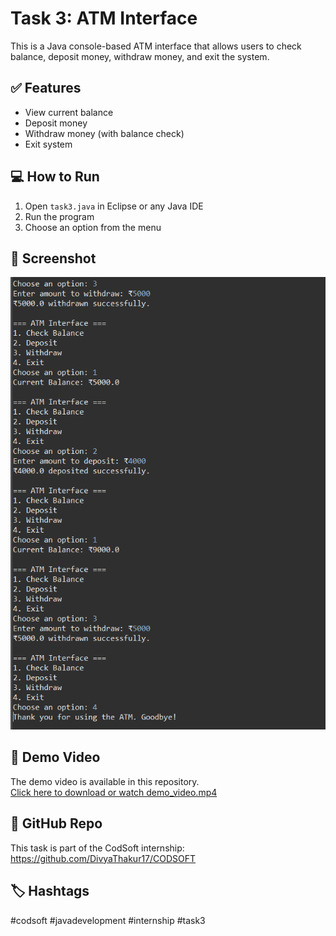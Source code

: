 # Task 3: ATM Interface

This is a Java console-based ATM interface that allows users to check balance, deposit money, withdraw money, and exit the system.

## ✅ Features

- View current balance
- Deposit money
- Withdraw money (with balance check)
- Exit system

## 💻 How to Run

1. Open `task3.java` in Eclipse or any Java IDE
2. Run the program
3. Choose an option from the menu

## 📸 Screenshot
![Screenshot](screenshot3.png)






## 🎥 Demo Video

The demo video is available in this repository.  
[Click here to download or watch demo_video.mp4](demo_video3.mp4)

## 📂 GitHub Repo

This task is part of the CodSoft internship:  
https://github.com/DivyaThakur17/CODSOFT

## 🏷 Hashtags
#codsoft #javadevelopment #internship #task3
